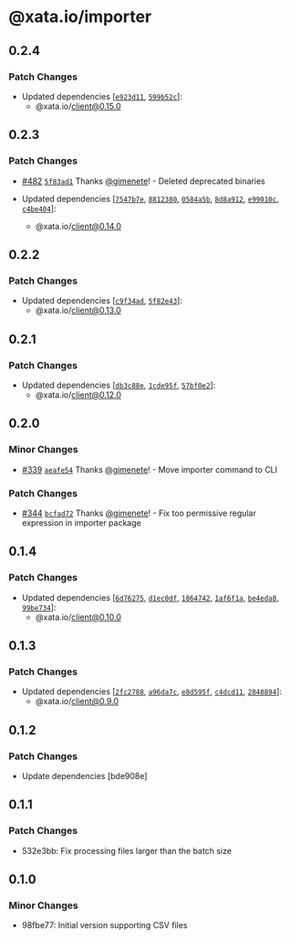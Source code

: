 # @xata.io/importer

## 0.2.4

### Patch Changes

- Updated dependencies [[`e923d11`](https://github.com/xataio/client-ts/commit/e923d11fe357519dc4ca3ae722670e6e70ccd1c6), [`599b52c`](https://github.com/xataio/client-ts/commit/599b52c3090222eedef85d1ad1e907874cd3e801)]:
  - @xata.io/client@0.15.0

## 0.2.3

### Patch Changes

- [#482](https://github.com/xataio/client-ts/pull/482) [`5f83ad1`](https://github.com/xataio/client-ts/commit/5f83ad176e0833bf43b26fcb085e43de44891dc7) Thanks [@gimenete](https://github.com/gimenete)! - Deleted deprecated binaries

- Updated dependencies [[`7547b7e`](https://github.com/xataio/client-ts/commit/7547b7edbc9a95c6620784cc5348316f27502c73), [`8812380`](https://github.com/xataio/client-ts/commit/881238062b5eeac2dc8b9ba156720e0acc22c5c5), [`0584a5b`](https://github.com/xataio/client-ts/commit/0584a5b207a21dbc36ddc1d44b276f1d5bb60dc5), [`8d8a912`](https://github.com/xataio/client-ts/commit/8d8a9129e36452266c4c12fe35b421f66e572498), [`e99010c`](https://github.com/xataio/client-ts/commit/e99010c9ab9d355abadcfbcf98b5a3fcc80c307a), [`c4be404`](https://github.com/xataio/client-ts/commit/c4be404a3ecb34df9b1ef4501c92f5bdc221f19c)]:
  - @xata.io/client@0.14.0

## 0.2.2

### Patch Changes

- Updated dependencies [[`c9f34ad`](https://github.com/xataio/client-ts/commit/c9f34ad37d75203083a1dec2fac2b03e096521af), [`5f82e43`](https://github.com/xataio/client-ts/commit/5f82e4394010f40dcbf3faf2d0bdb58a6fc1c37a)]:
  - @xata.io/client@0.13.0

## 0.2.1

### Patch Changes

- Updated dependencies [[`db3c88e`](https://github.com/xataio/client-ts/commit/db3c88e1f2bee6d308afb8d6e95b7c090a87e7a7), [`1cde95f`](https://github.com/xataio/client-ts/commit/1cde95f05a6b9fbf0564ea05400140f0cef41a3a), [`57bf0e2`](https://github.com/xataio/client-ts/commit/57bf0e2e049ed0498683ff42d287983f295342b7)]:
  - @xata.io/client@0.12.0

## 0.2.0

### Minor Changes

- [#339](https://github.com/xataio/client-ts/pull/339) [`aeafe54`](https://github.com/xataio/client-ts/commit/aeafe54b53e203cf9357b4f4cfd648fa303be38a) Thanks [@gimenete](https://github.com/gimenete)! - Move importer command to CLI

### Patch Changes

- [#344](https://github.com/xataio/client-ts/pull/344) [`bcfad72`](https://github.com/xataio/client-ts/commit/bcfad722e26aac6010f3994d3b1b1f7df21f2c76) Thanks [@gimenete](https://github.com/gimenete)! - Fix too permissive regular expression in importer package

## 0.1.4

### Patch Changes

- Updated dependencies [[`6d76275`](https://github.com/xataio/client-ts/commit/6d7627555a404a4c2da42f4187df6f8300f9a46f), [`d1ec0df`](https://github.com/xataio/client-ts/commit/d1ec0df14834088a816919bfc68216f3f9b2d9ef), [`1864742`](https://github.com/xataio/client-ts/commit/18647428d8608841de514c3784fb711c39dccc6d), [`1af6f1a`](https://github.com/xataio/client-ts/commit/1af6f1aaa1123e77a895961581c87f06a88db698), [`be4eda8`](https://github.com/xataio/client-ts/commit/be4eda8f73037d97fef7de28b56d7471dd867875), [`99be734`](https://github.com/xataio/client-ts/commit/99be734827576d888aa12a579ed1983a0a8a8e83)]:
  - @xata.io/client@0.10.0

## 0.1.3

### Patch Changes

- Updated dependencies [[`2fc2788`](https://github.com/xataio/client-ts/commit/2fc2788e583c047ffb2cd693f053f60ce608149c), [`a96da7c`](https://github.com/xataio/client-ts/commit/a96da7c8b548604ed25001390992531537675a44), [`e8d595f`](https://github.com/xataio/client-ts/commit/e8d595f54efe126b39c78cc771a5d69c551f4fba), [`c4dcd11`](https://github.com/xataio/client-ts/commit/c4dcd110d8f9dc3a7e4510f2f00257c9109e51fa), [`2848894`](https://github.com/xataio/client-ts/commit/284889446bbac5d6737086bf01a588d97b841730)]:
  - @xata.io/client@0.9.0

## 0.1.2

### Patch Changes

- Update dependencies [bde908e]

## 0.1.1

### Patch Changes

- 532e3bb: Fix processing files larger than the batch size

## 0.1.0

### Minor Changes

- 98fbe77: Initial version supporting CSV files
